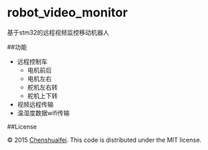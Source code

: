 # robot_video_monitor
基于stm32的远程视频监控移动机器人

##功能

* 远程控制车
  * 电机前后
  * 电机左右  
  * 舵机左右转
  * 舵机上下转
* 视频远程传输
* 温湿度数据wifi传输 


##License

© 2015 [Chenshuaifei][mindthink]. This code is distributed under the MIT license.

[mindthink]: http://www.chenshuaifei.com/
